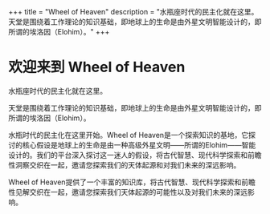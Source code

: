 +++
title = "Wheel of Heaven"
description = "水瓶座时代的民主化就在这里。 天堂是围绕着工作理论的知识基础，即地球上的生命是由外星文明智能设计的，即所谓的埃洛因（Elohim）。"
+++

# 欢迎来到 Wheel of Heaven

水瓶座时代的民主化就在这里。

天堂是围绕着工作理论的知识基础，即地球上的生命是由外星文明智能设计的，即所谓的埃洛因（Elohim）。

水瓶时代的民主化在这里开始。Wheel of Heaven是一个探索知识的基地，它探讨的核心假设是地球上的生命是由一种高级外星文明——所谓的Elohim——智能设计的。我们的平台深入探讨这一迷人的假设，将古代智慧、现代科学探索和前瞻性洞察交织在一起，邀请您探索我们的天体起源和对我们未来的深远影响。

Wheel of Heaven提供了一个丰富的知识库，将古代智慧、现代科学探索和前瞻性见解交织在一起，邀请您探索我们天体起源的可能性以及对我们未来的深远影响。